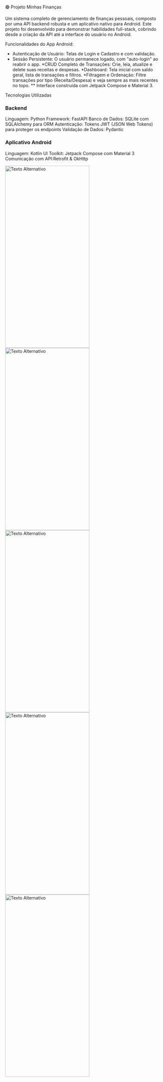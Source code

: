 🟢 Projeto Minhas Finanças

Um sistema completo de gerenciamento de finanças pessoais, composto por uma API backend robusta e um aplicativo nativo para Android.
Este projeto foi desenvolvido para demonstrar habilidades full-stack, cobrindo desde a criação da API até a interface do usuário no Android.

Funcionalidades do App Android:
* Autenticação de Usuário: Telas de Login e Cadastro e com validação.
* Sessão Persistente: O usuário permanece logado, com "auto-login" ao reabrir o app.
*CRUD Completo de Transações: Crie, leia, atualize e delete suas receitas e despesas.
*Dashboard: Tela inicial com saldo geral, lista de transações e filtros.
*Filtragem e Ordenação: Filtre transações por tipo (Receita/Despesa) e veja sempre as mais recentes no topo.
** Interface construída com Jetpack Compose e Material 3.

Tecnologias Utilizadas
### Backend ###
Linguagem: Python
Framework: FastAPI
Banco de Dados: SQLite com SQLAlchemy para ORM
Autenticação: Tokens JWT (JSON Web Tokens) para proteger os endpoints
Validação de Dados: Pydantic

### Aplicativo Android  ###
Linguagem: Kotlin
UI Toolkit: Jetpack Compose com Material 3
Comunicação com API:Retrofit & OkHttp

<img src="https://github.com/EricoSoaress/imagens/blob/main/Screenshot_20250616_023418_MinhasFinancasApp.jpg" alt="Texto Alternativo" width="270" height="585">
<img src="https://github.com/EricoSoaress/imagens/blob/main/Screenshot_20250616_023334_MinhasFinancasApp.jpg" alt="Texto Alternativo" width="270" height="585">
<img src="https://github.com/EricoSoaress/imagens/blob/main/Screenshot_20250616_023347_MinhasFinancasApp.jpg" alt="Texto Alternativo" width="270" height="585">
<img src="https://github.com/EricoSoaress/imagens/blob/main/Screenshot_20250616_023356_MinhasFinancasApp.jpg" alt="Texto Alternativo" width="270" height="585">
<img src="https://github.com/EricoSoaress/imagens/blob/main/Screenshot_20250616_023424_MinhasFinancasApp.jpg" alt="Texto Alternativo" width="270" height="585">
